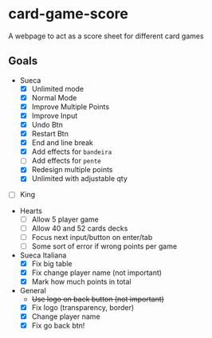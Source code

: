 # card-game-score
A webpage to act as a score sheet for different card games

## Goals
- Sueca
  - [x] Unlimited mode
  - [x] Normal Mode
  - [x] Improve Multiple Points
  - [x] Improve Input
  - [x] Undo Btn
  - [x] Restart Btn
  - [x] End and line break
  - [x] Add effects for `bandeira`
  - [ ] Add effects for `pente`
  - [x] Redesign multiple points
  - [x] Unlimited with adjustable qty
- [ ] King
- Hearts
  - [ ] Allow 5 player game
  - [ ] Allow 40 and 52 cards decks
  - [ ] Focus next input/button on enter/tab
  - [ ] Some sort of error if wrong points per game
- Sueca Italiana
  - [x] Fix big table
  - [x] Fix change player name (not important)
  - [x] Mark how much points in total

- General
  - ~~Use logo on back button (not important)~~
  - [x] Fix logo (transparency, border)
  - [x] Change player name
  - [x] Fix go back btn!